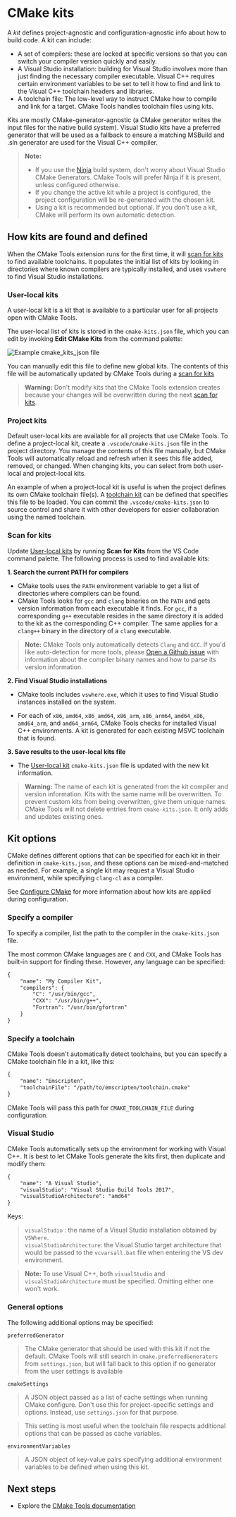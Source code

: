 # CMake kits

A _kit_ defines project-agnostic and configuration-agnostic info about how to build code. A kit can include:

- A set of compilers: these are locked at specific versions so that you can switch your compiler version quickly and easily.
- A Visual Studio installation: building for Visual Studio involves more than just finding the necessary compiler executable. Visual C++ requires certain environment variables to be set to tell it how to find and link to the Visual C++ toolchain headers and libraries.
- A toolchain file: The low-level way to instruct CMake how to compile and link for a target. CMake Tools handles toolchain files using kits.

Kits are mostly CMake-generator-agnostic (a CMake generator writes the input files for the native build system). Visual Studio kits have a preferred generator that will be used as a fallback to ensure a matching MSBuild and .sln generator are used for the Visual C++ compiler.

> **Note:**
> * If you use the [Ninja](https://ninja-build.org/) build system, don't worry about Visual Studio CMake Generators. CMake Tools will prefer Ninja if it is present, unless configured otherwise.
> * If you change the active kit while a project is configured, the project configuration will be re-generated with the chosen kit.
> * Using a kit is recommended but optional. If you don't use a kit, CMake will perform its own automatic detection.

## How kits are found and defined

When the CMake Tools extension runs for the first time, it will [scan for kits](#scan_for_kits) to find available toolchains. It populates the initial list of kits by looking in directories where known compilers are typically installed, and uses `vswhere` to find Visual Studio installations.

### User-local kits

A user-local kit is a kit that is available to a particular user for all projects open with CMake Tools.

The user-local list of kits is stored in the `cmake-kits.json` file, which you can edit by invoking **Edit CMake Kits** from the command palette:

![Example cmake_kits_json file](images/cmake_kits_json.png)

You can manually edit this file to define new global kits. The contents of this file will be automatically updated by CMake Tools during a [scan for kits](#scan_for_kits)

> **Warning:**
> Don't modify kits that the CMake Tools extension creates because your changes will be overwritten during the next [scan for kits](#scan_for_kits).

### Project kits

Default user-local kits are available for all projects that use CMake Tools. To define a project-local kit, create a `.vscode/cmake-kits.json` file in the project directory. You manage the contents of this file manually, but CMake Tools will automatically reload and refresh when it sees this file added, removed, or changed. When changing kits, you can select from both user-local and project-local kits.

An example of when a project-local kit is useful is when the project defines its own CMake toolchain file(s). A [toolchain kit](#toolchain) can be defined that specifies this file to be loaded. You can commit the `.vscode/cmake-kits.json` to source control and share it with other developers for easier collaboration using the named toolchain.

### Scan for kits

Update [User-local kits](#user-local-kits) by running **Scan for Kits** from the VS Code command palette. The following process is used to find available kits:

**1. Search the current PATH for compilers**

 - CMake tools uses the `PATH` environment variable to get a list of directories where compilers can be found.
 - CMake Tools looks for `gcc` and `clang` binaries on the `PATH` and gets version information from each executable it finds. For `gcc`, if a corresponding `g++` executable resides in the same directory it is added to the kit as the corresponding C++ compiler. The same applies for a `clang++` binary in the directory of a `clang` executable.
 
> **Note:**
> CMake Tools only automatically detects `Clang` and `GCC`. If you'd like auto-detection for more tools, please [Open a Github issue](https://github.com/microsoft/vscode-cmake-tools/issues) with information about the compiler binary names and how to parse its version information.

**2. Find Visual Studio installations**

- CMake tools includes `vswhere.exe`, which it uses to find Visual Studio instances installed on the system.
 
- For each of `x86`, `amd64`, `x86_amd64`, `x86_arm`, `x86_arm64`, `amd64_x86`, `amd64_arm`, and `amd64_arm64`, CMake Tools checks for installed Visual C++ environments. A kit is generated for each existing MSVC toolchain that is found.

**3. Save results to the user-local kits file**

- The [User-local kit](#user-local-kits) `cmake-kits.json` file is updated with the new kit information.

> **Warning:**
> The name of each kit is generated from the kit compiler and version information. Kits with the same name will be overwritten. To prevent custom kits from being overwritten, give them unique names. CMake Tools will not delete entries from `cmake-kits.json`. It only adds and updates existing ones.

## Kit options

CMake defines different options that can be specified for each kit in their definition in `cmake-kits.json`, and these options can be mixed-and-matched as needed. For example, a single kit may request a Visual Studio environment, while specifying `clang-cl` as a compiler.

See [Configure CMake](configure.md) for more information about how kits are applied during configuration.

### Specify a compiler

To specify a compiler, list the path to the compiler in the `cmake-kits.json` file.

The most common CMake languages are `C` and `CXX`, and CMake Tools has built-in support for finding these. However, any language can be specified:

```xml
{
    "name": "My Compiler Kit",
    "compilers": {
        "C": "/usr/bin/gcc",
        "CXX": "/usr/bin/g++",
        "Fortran": "/usr/bin/gfortran"
    }
}
```

### Specify a toolchain

CMake Tools doesn't automatically detect toolchains, but you can specify a CMake toolchain file in a kit, like this:

```xml
{
    "name": "Emscripten",
    "toolchainFile": "/path/to/emscripten/toolchain.cmake"
}
```

CMake Tools will pass this path for `CMAKE_TOOLCHAIN_FILE` during configuration.

### Visual Studio

CMake Tools automatically sets up the environment for working with Visual C++. It is best to let CMake Tools generate the kits first, then duplicate and modify them:

```xml
{
    "name": "A Visual Studio",
    "visualStudio": "Visual Studio Build Tools 2017",
    "visualStudioArchitecture": "amd64"
}
```

Keys:
> `visualStudio` : the name of a Visual Studio installation obtained by `VSWhere`.\
> `visualStudioArchitecture`: the Visual Studio target architecture that would be passed to the `vcvarsall.bat` file when entering the VS dev environment.

> **Note:**
> To use Visual C++, both `visualStudio` and `visualStudioArchitecture` must be specified. Omitting either one won't work.

### General options

The following additional options may be specified:

`preferredGenerator`

> The CMake generator that should be used with this kit if not the default. CMake Tools will still search in `cmake.preferredGenerators` from `settings.json`, but will fall back to this option if no generator from the user settings is available

`cmakeSettings`

> A JSON object passed as a list of cache settings when running CMake configure. Don't use this for project-specific settings and options. Instead, use `settings.json` for that purpose.

> This setting is most useful when the toolchain file respects additional options that can be passed as cache variables.

`environmentVariables`

> A JSON object of key-value pairs specifying additional environment variables to be defined when using this kit.

## Next steps

- Explore the [CMake Tools documentation](README.md)